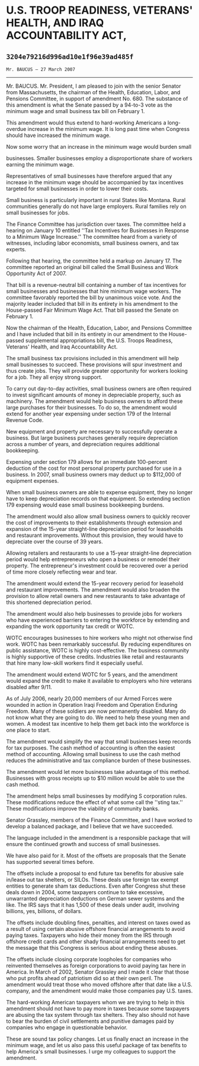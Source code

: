 # U.S. TROOP READINESS, VETERANS' HEALTH, AND IRAQ ACCOUNTABILITY ACT,
## `3204e79216d996ad10e1f96e39ad485f`
`Mr. BAUCUS — 27 March 2007`

---


Mr. BAUCUS. Mr. President, I am pleased to join with the senior 
Senator from Massachusetts, the chairman of the Health, Education, 
Labor, and Pensions Committee, in support of amendment No. 680. The 
substance of this amendment is what the Senate passed by a 94-to-3 vote 
as the minimum wage and small business tax bill on February 1.

This amendment would thus extend to hard-working Americans a long-
overdue increase in the minimum wage. It is long past time when 
Congress should have increased the minimum wage.

Now some worry that an increase in the minimum wage would burden 
small


businesses. Smaller businesses employ a disproportionate share of 
workers earning the minimum wage.

Representatives of small businesses have therefore argued that any 
increase in the minimum wage should be accompanied by tax incentives 
targeted for small businesses in order to lower their costs.

Small business is particularly important in rural States like 
Montana. Rural communities generally do not have large employers. Rural 
families rely on small businesses for jobs.

The Finance Committee has jurisdiction over taxes. The committee held 
a hearing on January 10 entitled ''Tax Incentives for Businesses in 
Response to a Minimum Wage Increase.'' The committee heard from a 
variety of witnesses, including labor economists, small business 
owners, and tax experts.

Following that hearing, the committee held a markup on January 17. 
The committee reported an original bill called the Small Business and 
Work Opportunity Act of 2007.

That bill is a revenue-neutral bill containing a number of tax 
incentives for small businesses and businesses that hire minimum wage 
workers. The committee favorably reported the bill by unanimous voice 
vote. And the majority leader included that bill in its entirety in his 
amendment to the House-passed Fair Minimum Wage Act. That bill passed 
the Senate on February 1.

Now the chairman of the Health, Education, Labor, and Pensions 
Committee and I have included that bill in its entirety in our 
amendment to the House-passed supplemental appropriations bill, the 
U.S. Troops Readiness, Veterans' Health, and Iraq Accountability Act.

The small business tax provisions included in this amendment will 
help small businesses to succeed. These provisions will spur investment 
and thus create jobs. They will provide greater opportunity for workers 
looking for a job. They all enjoy strong support.

To carry out day-to-day activities, small business owners are often 
required to invest significant amounts of money in depreciable 
property, such as machinery. The amendment would help business owners 
to afford these large purchases for their businesses. To do so, the 
amendment would extend for another year expensing under section 179 of 
the Internal Revenue Code.

New equipment and property are necessary to successfully operate a 
business. But large business purchases generally require depreciation 
across a number of years, and depreciation requires additional 
bookkeeping.

Expensing under section 179 allows for an immediate 100-percent 
deduction of the cost for most personal property purchased for use in a 
business. In 2007, small business owners may deduct up to $112,000 of 
equipment expenses.

When small business owners are able to expense equipment, they no 
longer have to keep depreciation records on that equipment. So 
extending section 179 expensing would ease small business bookkeeping 
burdens.

The amendment would also allow small business owners to quickly 
recover the cost of improvements to their establishments through 
extension and expansion of the 15-year straight-line depreciation 
period for leaseholds and restaurant improvements. Without this 
provision, they would have to depreciate over the course of 39 years.

Allowing retailers and restaurants to use a 15-year straight-line 
depreciation period would help entrepreneurs who open a business or 
remodel their property. The entrepreneur's investment could be 
recovered over a period of time more closely reflecting wear and tear.

The amendment would extend the 15-year recovery period for leasehold 
and restaurant improvements. The amendment would also broaden the 
provision to allow retail owners and new restaurants to take advantage 
of this shortened depreciation period.

The amendment would also help businesses to provide jobs for workers 
who have experienced barriers to entering the workforce by extending 
and expanding the work opportunity tax credit or WOTC.

WOTC encourages businesses to hire workers who might not otherwise 
find work. WOTC has been remarkably successful. By reducing 
expenditures on public assistance, WOTC is highly cost-effective. The 
business community is highly supportive of these credits. Industries 
like retail and restaurants that hire many low-skill workers find it 
especially useful.

The amendment would extend WOTC for 5 years, and the amendment would 
expand the credit to make it available to employers who hire veterans 
disabled after 9/11.

As of July 2006, nearly 20,000 members of our Armed Forces were 
wounded in action in Operation Iraqi Freedom and Operation Enduring 
Freedom. Many of these soldiers are now permanently disabled. Many do 
not know what they are going to do. We need to help these young men and 
women. A modest tax incentive to help them get back into the workforce 
is one place to start.

The amendment would simplify the way that small businesses keep 
records for tax purposes. The cash method of accounting is often the 
easiest method of accounting. Allowing small business to use the cash 
method reduces the administrative and tax compliance burden of these 
businesses.

The amendment would let more businesses take advantage of this 
method. Businesses with gross receipts up to $10 million would be able 
to use the cash method.

The amendment helps small businesses by modifying S corporation 
rules. These modifications reduce the effect of what some call the 
''sting tax.'' These modifications improve the viability of community 
banks.

Senator Grassley, members of the Finance Committee, and I have worked 
to develop a balanced package, and I believe that we have succeeded.

The language included in the amendment is a responsible package that 
will ensure the continued growth and success of small businesses.

We have also paid for it. Most of the offsets are proposals that the 
Senate has supported several times before.

The offsets include a proposal to end future tax benefits for abusive 
sale in/lease out tax shelters, or SILOs. These deals use foreign tax 
exempt entities to generate sham tax deductions. Even after Congress 
shut these deals down in 2004, some taxpayers continue to take 
excessive, unwarranted depreciation deductions on German sewer systems 
and the like. The IRS says that it has 1,500 of these deals under 
audit, involving billions, yes, billions, of dollars.

The offsets include doubling fines, penalties, and interest on taxes 
owed as a result of using certain abusive offshore financial 
arrangements to avoid paying taxes. Taxpayers who hide their money from 
the IRS through offshore credit cards and other shady financial 
arrangements need to get the message that this Congress is serious 
about ending these abuses.

The offsets include closing corporate loopholes for companies who 
reinvented themselves as foreign corporations to avoid paying tax here 
in America. In March of 2002, Senator Grassley and I made it clear that 
those who put profits ahead of patriotism did so at their own peril. 
The amendment would treat those who moved offshore after that date like 
a U.S. company, and the amendment would make those companies pay U.S. 
taxes.

The hard-working American taxpayers whom we are trying to help in 
this amendment should not have to pay more in taxes because some 
taxpayers are abusing the tax system through tax shelters. They also 
should not have to bear the burden of civil settlements and punitive 
damages paid by companies who engage in questionable behavior.

These are sound tax policy changes. Let us finally enact an increase 
in the minimum wage, and let us also pass this useful package of tax 
benefits to help America's small businesses. I urge my colleagues to 
support the amendment.